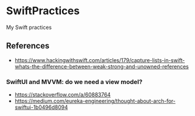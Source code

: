 # SwiftPractices
My Swift practices

## References
- https://www.hackingwithswift.com/articles/179/capture-lists-in-swift-whats-the-difference-between-weak-strong-and-unowned-references

### SwiftUI and MVVM: do we need a view model?
- https://stackoverflow.com/a/60883764
- https://medium.com/eureka-engineering/thought-about-arch-for-swiftui-1b0496d8094

